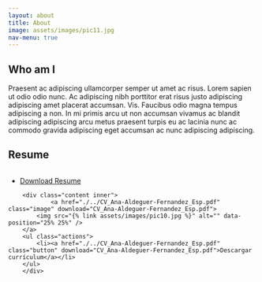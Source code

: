 ```yaml
---
layout: about
title: About
image: assets/images/pic11.jpg
nav-menu: true
---
```


<section id="one">
<h2>Who am I</h2>
Praesent ac adipiscing ullamcorper semper ut amet ac risus. Lorem sapien ut odio odio nunc. Ac adipiscing nibh porttitor erat risus justo adipiscing adipiscing amet placerat accumsan. Vis. Faucibus odio magna tempus adipiscing a non. In mi primis arcu ut non accumsan vivamus ac blandit adipiscing adipiscing arcu metus praesent turpis eu ac lacinia nunc ac commodo gravida adipiscing eget accumsan ac nunc adipiscing adipiscing.
</section>

<section id="two">
<h2>Resume</h2>
</section>

<section class="special" id="three">
    <div class="content inner">
<a href="./../CV_Ana-Aldeguer-Fernandez_Eng.pdf" class="image" download="CV_Ana-Aldeguer-Fernandez_Eng.pdf">
			<img src="{% link assets/images/pic10.jpg %}" alt="" data-position="25% 25%" />
		</a>
        <ul class="actions">
    		<li><a href="./../CV_Ana-Aldeguer-Fernandez_Eng.pdf" class="button" download="CV_Ana-Aldeguer-Fernandez_Eng.pdf">Download Resume</a></li>
    	</ul>
    </div>

    	<div class="content inner">
    			<a href="./../CV_Ana-Aldeguer-Fernandez_Esp.pdf" class="image" download="CV_Ana-Aldeguer-Fernandez_Esp.pdf">
    		<img src="{% link assets/images/pic10.jpg %}" alt="" data-position="25% 25%" />
    	</a>
        <ul class="actions">
    		<li><a href="./../CV_Ana-Aldeguer-Fernandez_Esp.pdf" class="button" download="CV_Ana-Aldeguer-Fernandez_Esp.pdf">Descargar currículum</a></li>
    	</ul>
    	</div>

</section>
